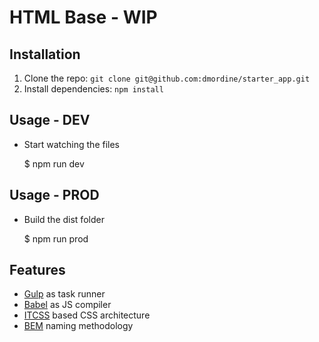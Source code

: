 # HTML Base - WIP

## Installation

1. Clone the repo: `git clone git@github.com:dmordine/starter_app.git`
2. Install dependencies: `npm install`


## Usage - DEV

- Start watching the files

  $ npm run dev


## Usage - PROD

- Build the dist folder

  $ npm run prod


## Features

- [Gulp](https://gulpjs.com) as task runner
- [Babel](https://babeljs.io) as JS compiler
- [ITCSS](http://itcss.io) based CSS architecture
- [BEM](http://getbem.com) naming methodology
